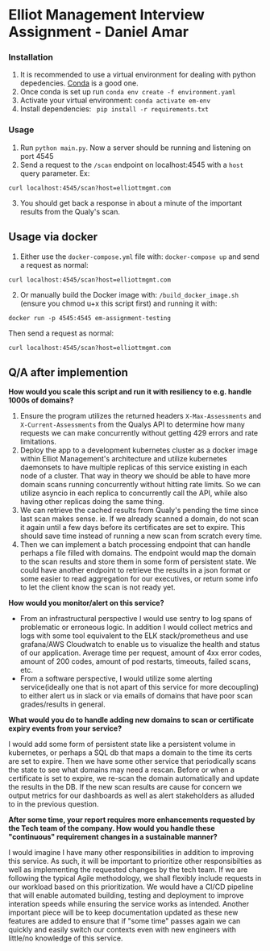

# Elliot Management Interview Assignment - Daniel Amar


### Installation 

1. It is recommended to use a virtual environment for dealing with python depedencies. [Conda](https://conda.io/projects/conda/en/latest/index.html) is a good one.
2. Once conda is set up run `conda env create -f environment.yaml`
3. Activate your virtual environment: `conda activate em-env`
4. Install dependencies: ` pip install -r requirements.txt`


### Usage 
1. Run `python main.py`. Now a server should be running and listening on port 4545
2. Send a request to the `/scan` endpoint on localhost:4545 with a `host` query parameter. Ex:
```
curl localhost:4545/scan?host=elliottmgmt.com
```
3. You should get back a response in about a minute of the important results from the Qualy's scan.

## Usage via docker

1. Either use the `docker-compose.yml` file with: `docker-compose up` and send a request as normal:
```
curl localhost:4545/scan?host=elliottmgmt.com
```
2. Or manually build the Docker image with: `/build_docker_image.sh` (ensure you chmod u+x this script first) and running it with:
```
docker run -p 4545:4545 em-assignment-testing
```
Then send a request as normal:
```
curl localhost:4545/scan?host=elliottmgmt.com
```

## Q/A after implemention

**How would you scale this script and run it with resiliency to e.g. handle 1000s of domains?**

1. Ensure the program utilizes the returned headers `X-Max-Assessments` and `X-Current-Assessments` from the Qualys API to determine how many requests we can make concurrently without getting 429 errors and rate limitations.
2. Deploy the app to a development kubernetes cluster as a docker image within Elliot Management's architecture and utilize kubernetes daemonsets to have multiple replicas of this service existing in each node of a cluster. That way in theory we should be able to have more domain scans running concurrently without hitting rate limits. So we can utilize asyncio in each replica to concurrently call the API, while also having other replicas doing the same thing.
3. We can retrieve the cached results from Qualy's pending the time since last scan makes sense. ie. If we already scanned a domain, do not scan it again until a few days before its certificates are set to expire. This should save time instead of running a new scan from scratch every time.
4. Then we can implement a batch processing endpoint that can handle perhaps a file filled with domains. The endpoint would map the domain to the scan results and store them in some form of persistent state. We could have another endpoint to retrieve the results in a json format or some easier to read aggregation for our executives, or return some info to let the client know the scan is not ready yet.

**How would you monitor/alert on this service?**

- From an infrastructural perspective I would use sentry to log spans of problematic or erroneous logic. In addition I would collect metrics and logs with some tool equivalent to the ELK stack/prometheus and use grafana/AWS Cloudwatch to enable us to visualize the health and status of our application. Average time per request, amount of 4xx error codes, amount of 200 codes, amount of pod restarts, timeouts, failed scans, etc.
- From a software perspective, I would utilize some alerting service(ideally one that is not apart of this service for more decoupling) to either alert us in slack or via emails of domains that have poor scan grades/results in general.

**What would you do to handle adding new domains to scan or certificate expiry events from your service?**

I would add some form of persistent state like a persistent volume in kubernetes, or perhaps a SQL db that maps a domain to the time its certs are set to expire. Then we have some other service that periodically scans the state to see what domains may need a rescan. Before or when a certificate is set to expire, we re-scan the domain automatically and update the results in the DB. If the new scan results are cause for concern we output metrics for our dashboards as well as alert stakeholders as alluded to in the previous question. 

**After some time, your report requires more enhancements requested by the Tech team of the company. How would you handle 
these "continuous" requirement changes in a sustainable manner?**

I would imagine I have many other responsibilities in addition to improving this service. As such, it will be important to prioritize other responsibilties as well as implementing the requested changes by the tech team. If we are following the typical Agile methodology, we shall flexibly include requests in our workload based on this prioritization. We would have a CI/CD pipeline that will enable automated building, testing and deployment to improve interation speeds while ensuring the service works as intended. Another important piece will be to keep documentation updated as these new features are added to ensure that if "some time" passes again we can quickly and easily switch our contexts even with new engineers with little/no knowledge of this service.


